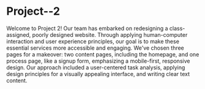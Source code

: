 # Project--2

Welcome to Project 2! Our team has embarked on redesigning a class-assigned, poorly designed website. Through applying human-computer interaction and user experience principles, our goal is to make these essential services more accessible and engaging. We've chosen three pages for a makeover: two content pages, including the homepage, and one process page, like a signup form, emphasizing a mobile-first, responsive design. Our approach included a user-centered task analysis, applying design principles for a visually appealing interface, and writing clear text content.

